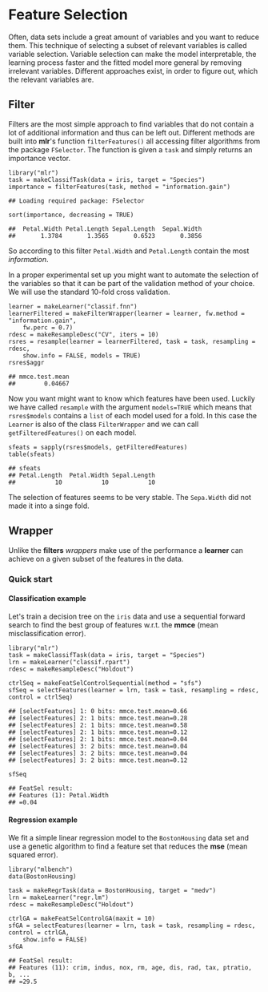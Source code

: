 Feature Selection
==================

Often, data sets include a great amount of variables and you want to reduce them. 
This technique of selecting a subset of relevant variables is called variable selection. 
Variable selection can make the model interpretable, the learning process faster and the fitted model more general by removing irrelevant variables. 
Different approaches exist, in order to figure out, which the relevant variables are.

Filter
------

Filters are the most simple approach to find variables that do not contain a lot of additional information and thus can be left out.
Different methods are built into **mlr**'s function `filterFeatures()` all accessing filter algorithms from the package `FSelector`.
The function is given a `task` and simply returns an importance vector.

```splus
library("mlr")
task = makeClassifTask(data = iris, target = "Species")
importance = filterFeatures(task, method = "information.gain")
```

```
## Loading required package: FSelector
```

```splus
sort(importance, decreasing = TRUE)
```

```
##  Petal.Width Petal.Length Sepal.Length  Sepal.Width 
##       1.3784       1.3565       0.6523       0.3856
```

So according to this filter `Petal.Width` and `Petal.Length` contain the most *information*.

In a proper experimental set up you might want to automate the selection of the variables so that it can be part of the validation method of your choice.
We will use the standard 10-fold cross validation.

```splus
learner = makeLearner("classif.fnn")
learnerFiltered = makeFilterWrapper(learner = learner, fw.method = "information.gain", 
    fw.perc = 0.7)
rdesc = makeResampleDesc("CV", iters = 10)
rsres = resample(learner = learnerFiltered, task = task, resampling = rdesc, 
    show.info = FALSE, models = TRUE)
rsres$aggr
```

```
## mmce.test.mean 
##        0.04667
```

Now you want might want to know which features have been used.
Luckily we have called `resample` with the argument `models=TRUE` which means that `rsres$models` contains a `list` of each model used for a fold.
In this case the `Learner` is also of the class `FilterWrapper` and we can call `getFilteredFeatures()` on each model.

```splus
sfeats = sapply(rsres$models, getFilteredFeatures)
table(sfeats)
```

```
## sfeats
## Petal.Length  Petal.Width Sepal.Length 
##           10           10           10
```

The selection of features seems to be very stable.
The `Sepa.Width` did not made it into a singe fold.

Wrapper
-------

Unlike the **filters** *wrappers* make use of the performance a **learner** can achieve on a given subset of the features in the data.

### Quick start

#### Classification example

Let's train a decision tree on the ``iris`` data and use a sequential forward search to find the best group of features w.r.t. the **mmce** (mean misclassification error).


```splus
library("mlr")
task = makeClassifTask(data = iris, target = "Species")
lrn = makeLearner("classif.rpart")
rdesc = makeResampleDesc("Holdout")

ctrlSeq = makeFeatSelControlSequential(method = "sfs")
sfSeq = selectFeatures(learner = lrn, task = task, resampling = rdesc, control = ctrlSeq)
```

```
## [selectFeatures] 1: 0 bits: mmce.test.mean=0.66
## [selectFeatures] 2: 1 bits: mmce.test.mean=0.28
## [selectFeatures] 2: 1 bits: mmce.test.mean=0.58
## [selectFeatures] 2: 1 bits: mmce.test.mean=0.12
## [selectFeatures] 2: 1 bits: mmce.test.mean=0.04
## [selectFeatures] 3: 2 bits: mmce.test.mean=0.04
## [selectFeatures] 3: 2 bits: mmce.test.mean=0.04
## [selectFeatures] 3: 2 bits: mmce.test.mean=0.12
```

```splus
sfSeq
```

```
## FeatSel result:
## Features (1): Petal.Width
## =0.04
```



#### Regression example

We fit a simple linear regression model to the ``BostonHousing`` data set and use a genetic algorithm to find a feature set that reduces the **mse** (mean squared error).


```splus
library("mlbench")
data(BostonHousing)

task = makeRegrTask(data = BostonHousing, target = "medv")
lrn = makeLearner("regr.lm")
rdesc = makeResampleDesc("Holdout")

ctrlGA = makeFeatSelControlGA(maxit = 10)
sfGA = selectFeatures(learner = lrn, task = task, resampling = rdesc, control = ctrlGA, 
    show.info = FALSE)
sfGA
```

```
## FeatSel result:
## Features (11): crim, indus, nox, rm, age, dis, rad, tax, ptratio, b, ...
## =29.5
```


